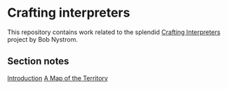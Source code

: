 # Crafting interpreters

This repository contains work related to the splendid
[Crafting Interpreters](https://craftinginterpreters.com/) project by Bob
Nystrom.

## Section notes

[Introduction](docs/1_introduction.md)
[A Map of the Territory](docs/2_a_map_of_the_territory.md)
